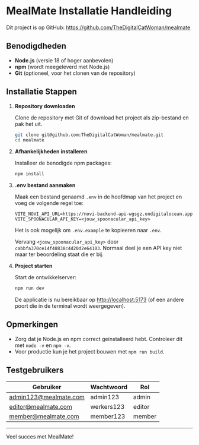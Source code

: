 # MealMate Installatie Handleiding

Dit project is op GitHub: https://github.com/TheDigitalCatWoman/mealmate

## Benodigdheden

- **Node.js** (versie 18 of hoger aanbevolen)
- **npm** (wordt meegeleverd met Node.js)
- **Git** (optioneel, voor het clonen van de repository)

## Installatie Stappen

1. **Repository downloaden**

   Clone de repository met Git of download het project als zip-bestand en pak het uit.

   ```bash
   git clone git@github.com:TheDigitalCatWoman/mealmate.git
   cd mealmate
   ```

2. **Afhankelijkheden installeren**

   Installeer de benodigde npm packages:

   ```bash
   npm install
   ```

3. **.env bestand aanmaken**

   Maak een bestand genaamd `.env` in de hoofdmap van het project en voeg de volgende regel toe:

   ```
   VITE_NOVI_API_URL=https://novi-backend-api-wgsgz.ondigitalocean.app
   VITE_SPOONACULAR_API_KEY=<jouw_spoonacular_api_key>
   ```

   Het is ook mogelijk om `.env.example` te kopieeren naar `.env`.

   Vervang `<jouw_spoonacular_api_key>` door `cabbfa370ce14f48838c4d20d2e64103`. Normaal deel je een API key niet maar ter beoordeling staat die er bij.

4. **Project starten**

   Start de ontwikkelserver:

   ```bash
   npm run dev
   ```

   De applicatie is nu bereikbaar op [http://localhost:5173](http://localhost:5173) (of een andere poort die in de terminal wordt weergegeven).

## Opmerkingen

- Zorg dat je Node.js en npm correct geïnstalleerd hebt. Controleer dit met `node -v` en `npm -v`.
- Voor productie kun je het project bouwen met `npm run build`.

## Testgebruikers

|Gebruiker|Wachtwoord|Rol|
|---------|----------|---|
|admin123@mealmate.com|admin123|admin|
|editor@mealmate.com|werkers123|editor|
|member@mealmate.com|member123|member|

---

Veel succes met MealMate!
